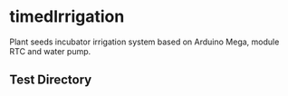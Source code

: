 # timedIrrigation
Plant seeds incubator irrigation system based on Arduino Mega, module RTC and water pump.
## Test Directory

##